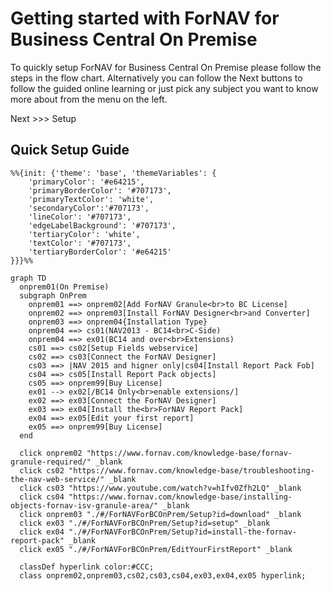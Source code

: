 # Getting started with ForNAV for Business Central On Premise

To quickly setup ForNAV for Business Central On Premise please follow the steps in the flow chart. Alternatively you can follow the Next buttons to follow the guided online learning or just pick any subject you want to know more about from the menu on the left.


<script>
  LoadGuideButtons();
</script>

<div class="nextBtns">
  <div class="guideBtn" id="ForNAVForBCSaaS" data-link="#/ForNAVForBCOnPrem/Setup">Next >>> Setup</div> 
</div>

## Quick Setup Guide

```mermaid
%%{init: {'theme': 'base', 'themeVariables': {
    'primaryColor': '#e64215',
    'primaryBorderColor': '#707173',
    'primaryTextColor': 'white',
    'secondaryColor':'#707173',
    'lineColor': '#707173',
    'edgeLabelBackground': '#707173',
    'tertiaryColor': 'white',
    'textColor': '#707173',
    'tertiaryBorderColor': '#e64215'
}}}%%

graph TD
  onprem01(On Premise)
  subgraph OnPrem
    onprem01 ==> onprem02[Add ForNAV Granule<br>to BC License]
    onprem02 ==> onprem03[Install ForNAV Designer<br>and Converter]
    onprem03 ==> onprem04{Installation Type}
    onprem04 ==> cs01(NAV2013 - BC14<br>C-Side)
    onprem04 ==> ex01(BC14 and over<br>Extensions)
    cs01 ==> cs02[Setup Fields webservice]
    cs02 ==> cs03[Connect the ForNAV Designer]
    cs03 ==> |NAV 2015 and higner only|cs04[Install Report Pack Fob]
    cs04 ==> cs05[Install Report Pack objects]
    cs05 ==> onprem99[Buy License]
    ex01 --> ex02[/BC14 Only<br>enable extensions/]
    ex02 ==> ex03[Connect the ForNAV Designer]
    ex03 ==> ex04[Install the<br>ForNAV Report Pack]
    ex04 ==> ex05[Edit your first report]
    ex05 ==> onprem99[Buy License]
  end

  click onprem02 "https://www.fornav.com/knowledge-base/fornav-granule-required/" _blank
  click cs02 "https://www.fornav.com/knowledge-base/troubleshooting-the-nav-web-service/" _blank
  click cs03 "https://www.youtube.com/watch?v=hIfv0Zfh2LQ" _blank
  click cs04 "https://www.fornav.com/knowledge-base/installing-objects-fornav-isv-granule-area/" _blank
  click onprem03 "./#/ForNAVForBCOnPrem/Setup?id=download" _blank
  click ex03 "./#/ForNAVForBCOnPrem/Setup?id=setup" _blank
  click ex04 "./#/ForNAVForBCOnPrem/Setup?id=install-the-fornav-report-pack" _blank
  click ex05 "./#/ForNAVForBCOnPrem/EditYourFirstReport" _blank

  classDef hyperlink color:#CCC;
  class onprem02,onprem03,cs02,cs03,cs04,ex03,ex04,ex05 hyperlink;
```